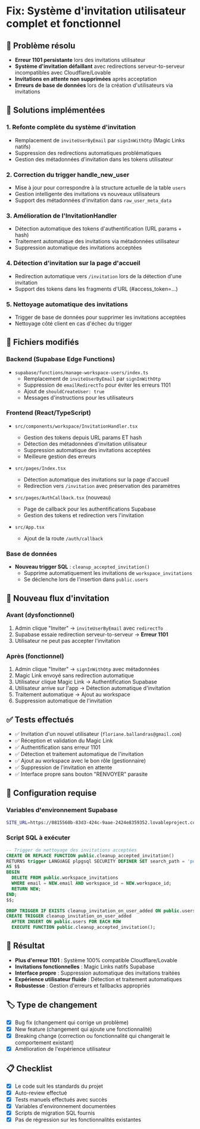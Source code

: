 # Fix: Système d'invitation utilisateur complet et fonctionnel

## 🎯 Problème résolu
- **Erreur 1101 persistante** lors des invitations utilisateur
- **Système d'invitation défaillant** avec redirections serveur-to-serveur incompatibles avec Cloudflare/Lovable
- **Invitations en attente non supprimées** après acceptation
- **Erreurs de base de données** lors de la création d'utilisateurs via invitations

## 🔧 Solutions implémentées

### 1. **Refonte complète du système d'invitation**
- Remplacement de `inviteUserByEmail` par `signInWithOtp` (Magic Links natifs)
- Suppression des redirections automatiques problématiques
- Gestion des métadonnées d'invitation dans les tokens utilisateur

### 2. **Correction du trigger handle_new_user**
- Mise à jour pour correspondre à la structure actuelle de la table `users`
- Gestion intelligente des invitations vs nouveaux utilisateurs
- Support des métadonnées d'invitation dans `raw_user_meta_data`

### 3. **Amélioration de l'InvitationHandler**
- Détection automatique des tokens d'authentification (URL params + hash)
- Traitement automatique des invitations via métadonnées utilisateur
- Suppression automatique des invitations acceptées

### 4. **Détection d'invitation sur la page d'accueil**
- Redirection automatique vers `/invitation` lors de la détection d'une invitation
- Support des tokens dans les fragments d'URL (#access_token=...)

### 5. **Nettoyage automatique des invitations**
- Trigger de base de données pour supprimer les invitations acceptées
- Nettoyage côté client en cas d'échec du trigger

## 📁 Fichiers modifiés

### Backend (Supabase Edge Functions)
- `supabase/functions/manage-workspace-users/index.ts`
  - Remplacement de `inviteUserByEmail` par `signInWithOtp`
  - Suppression de `emailRedirectTo` pour éviter les erreurs 1101
  - Ajout de `shouldCreateUser: true`
  - Messages d'instructions pour les utilisateurs

### Frontend (React/TypeScript)
- `src/components/workspace/InvitationHandler.tsx`
  - Gestion des tokens depuis URL params ET hash
  - Détection des métadonnées d'invitation utilisateur
  - Suppression automatique des invitations acceptées
  - Meilleure gestion des erreurs

- `src/pages/Index.tsx`
  - Détection automatique des invitations sur la page d'accueil
  - Redirection vers `/invitation` avec préservation des paramètres

- `src/pages/AuthCallback.tsx` (nouveau)
  - Page de callback pour les authentifications Supabase
  - Gestion des tokens et redirection vers l'invitation

- `src/App.tsx`
  - Ajout de la route `/auth/callback`

### Base de données
- **Nouveau trigger SQL** : `cleanup_accepted_invitation()`
  - Supprime automatiquement les invitations de `workspace_invitations` 
  - Se déclenche lors de l'insertion dans `public.users`

## 🚀 Nouveau flux d'invitation

### Avant (dysfonctionnel)
1. Admin clique "Inviter" → `inviteUserByEmail` avec `redirectTo`
2. Supabase essaie redirection serveur-to-serveur → **Erreur 1101**
3. Utilisateur ne peut pas accepter l'invitation

### Après (fonctionnel)
1. Admin clique "Inviter" → `signInWithOtp` avec métadonnées
2. Magic Link envoyé sans redirection automatique
3. Utilisateur clique Magic Link → Authentification Supabase
4. Utilisateur arrive sur l'app → Détection automatique d'invitation
5. Traitement automatique → Ajout au workspace
6. Suppression automatique de l'invitation

## ✅ Tests effectués
- ✅ Invitation d'un nouvel utilisateur (`floriane.ballandras@gmail.com`)
- ✅ Réception et validation du Magic Link
- ✅ Authentification sans erreur 1101
- ✅ Détection et traitement automatique de l'invitation
- ✅ Ajout au workspace avec le bon rôle (gestionnaire)
- ✅ Suppression de l'invitation en attente
- ✅ Interface propre sans bouton "RENVOYER" parasite

## 🔧 Configuration requise

### Variables d'environnement Supabase
```bash
SITE_URL=https://0815560b-83d3-424c-9aae-2424e8359352.lovableproject.com
```

### Script SQL à exécuter
```sql
-- Trigger de nettoyage des invitations acceptées
CREATE OR REPLACE FUNCTION public.cleanup_accepted_invitation()
RETURNS trigger LANGUAGE plpgsql SECURITY DEFINER SET search_path = 'public'
AS $$
BEGIN
  DELETE FROM public.workspace_invitations 
  WHERE email = NEW.email AND workspace_id = NEW.workspace_id;
  RETURN NEW;
END;
$$;

DROP TRIGGER IF EXISTS cleanup_invitation_on_user_added ON public.users;
CREATE TRIGGER cleanup_invitation_on_user_added
  AFTER INSERT ON public.users FOR EACH ROW
  EXECUTE FUNCTION public.cleanup_accepted_invitation();
```

## 🎉 Résultat
- **Plus d'erreur 1101** : Système 100% compatible Cloudflare/Lovable
- **Invitations fonctionnelles** : Magic Links natifs Supabase
- **Interface propre** : Suppression automatique des invitations traitées
- **Expérience utilisateur fluide** : Détection et traitement automatiques
- **Robustesse** : Gestion d'erreurs et fallbacks appropriés

## 🏷️ Type de changement
- [x] Bug fix (changement qui corrige un problème)
- [x] New feature (changement qui ajoute une fonctionnalité)
- [x] Breaking change (correction ou fonctionnalité qui changerait le comportement existant)
- [x] Amélioration de l'expérience utilisateur

## 📋 Checklist
- [x] Le code suit les standards du projet
- [x] Auto-review effectué
- [x] Tests manuels effectués avec succès
- [x] Variables d'environnement documentées
- [x] Scripts de migration SQL fournis
- [x] Pas de régression sur les fonctionnalités existantes
